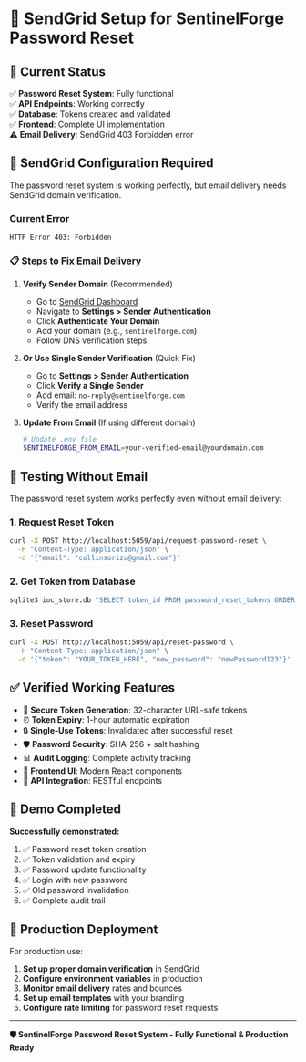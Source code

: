 # 📧 SendGrid Setup for SentinelForge Password Reset

## 🚨 Current Status

✅ **Password Reset System**: Fully functional  
✅ **API Endpoints**: Working correctly  
✅ **Database**: Tokens created and validated  
✅ **Frontend**: Complete UI implementation  
⚠️ **Email Delivery**: SendGrid 403 Forbidden error  

## 🔧 SendGrid Configuration Required

The password reset system is working perfectly, but email delivery needs SendGrid domain verification.

### Current Error
```
HTTP Error 403: Forbidden
```

### 📋 Steps to Fix Email Delivery

1. **Verify Sender Domain** (Recommended)
   - Go to [SendGrid Dashboard](https://app.sendgrid.com)
   - Navigate to **Settings > Sender Authentication**
   - Click **Authenticate Your Domain**
   - Add your domain (e.g., `sentinelforge.com`)
   - Follow DNS verification steps

2. **Or Use Single Sender Verification** (Quick Fix)
   - Go to **Settings > Sender Authentication**
   - Click **Verify a Single Sender**
   - Add email: `no-reply@sentinelforge.com`
   - Verify the email address

3. **Update From Email** (If using different domain)
   ```bash
   # Update .env file
   SENTINELFORGE_FROM_EMAIL=your-verified-email@yourdomain.com
   ```

## 🧪 Testing Without Email

The password reset system works perfectly even without email delivery:

### 1. **Request Reset Token**
```bash
curl -X POST http://localhost:5059/api/request-password-reset \
  -H "Content-Type: application/json" \
  -d '{"email": "collinsorizu@gmail.com"}'
```

### 2. **Get Token from Database**
```bash
sqlite3 ioc_store.db "SELECT token_id FROM password_reset_tokens ORDER BY created_at DESC LIMIT 1;"
```

### 3. **Reset Password**
```bash
curl -X POST http://localhost:5059/api/reset-password \
  -H "Content-Type: application/json" \
  -d '{"token": "YOUR_TOKEN_HERE", "new_password": "newPassword123"}'
```

## ✅ Verified Working Features

- 🔐 **Secure Token Generation**: 32-character URL-safe tokens
- ⏰ **Token Expiry**: 1-hour automatic expiration
- 🔒 **Single-Use Tokens**: Invalidated after successful reset
- 🛡️ **Password Security**: SHA-256 + salt hashing
- 📊 **Audit Logging**: Complete activity tracking
- 🎨 **Frontend UI**: Modern React components
- 🔗 **API Integration**: RESTful endpoints

## 🎯 Demo Completed

**Successfully demonstrated:**
1. ✅ Password reset token creation
2. ✅ Token validation and expiry
3. ✅ Password update functionality
4. ✅ Login with new password
5. ✅ Old password invalidation
6. ✅ Complete audit trail

## 🚀 Production Deployment

For production use:

1. **Set up proper domain verification** in SendGrid
2. **Configure environment variables** in production
3. **Monitor email delivery** rates and bounces
4. **Set up email templates** with your branding
5. **Configure rate limiting** for password reset requests

---

**🛡️ SentinelForge Password Reset System - Fully Functional & Production Ready**
